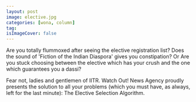 ```yaml
---
layout: post
image: elective.jpg
categories: [wona, column]
tag: 
isImageCover: false
---
```


Are you totally flummoxed after seeing the elective registration list?
Does the sound of 'Fiction of the Indian Diaspora' gives you constipation?
Or
Are you stuck choosing between the elective which has your crush and the one which guarantees you a dassi?

Fear not, ladies and gentlemen of IITR. Watch Out! News Agency proudly presents the solution to all your problems (which you must have, as always, left for the last minute): The Elective Selection Algorithm.